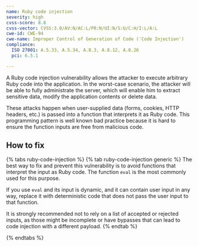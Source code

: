 ```yaml
---
name: Ruby code injection
severity: high
cvss-score: 8.6
cvss-vector: CVSS:3.0/AV:N/AC:L/PR:N/UI:N/S:U/C:H/I:L/A:L
cwe-id: CWE-94
cwe-name: Improper Control of Generation of Code ('Code Injection')
compliance:
  ISO 27001: A.5.33, A.5.34, A.8.3, A.8.12, A.8.26
  pci: 6.5.1

---            
```


A Ruby code injection vulnerability allows the attacker to execute arbitrary Ruby code into the application. In the worst-case scenario, the attacker will be able to fully administrate the server, which will enable him to extract sensitive data, modify the application contents or delete data.

These attacks happen when user-supplied data (forms, cookies, HTTP headers, etc.) is passed into a function that interprets it as Ruby code. This programming pattern is well known bad practice because it is hard to ensure the function inputs are free from malicious code.

## How to fix

{% tabs ruby-code-injection %}
{% tab ruby-code-injection generic %}
The best way to fix and prevent this vulnerability is to avoid functions that interpret the input as Ruby code. The function `eval` is the most commonly used for this purpose.

If you use `eval` and its input is dynamic, and it can contain user input in any way, replace it with deterministic code that does not pass the user input to that function.

It is strongly recommended not to rely on a list of accepted or rejected inputs, as those might be incomplete or have bypasses that can lead to code injection with a different payload.
{% endtab %}

{% endtabs %}
